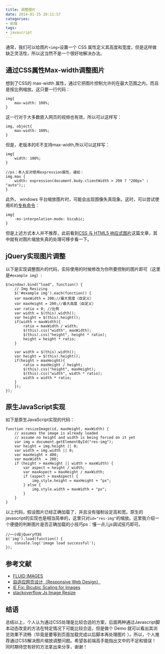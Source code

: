 ```yaml
---
title: 调整图片
date: 2014-01-25 20:11:57
categories:
- 前端
tags:
- javascript
---
```


通常，我们可以给图片`<img>`设置一个 CSS 属性定义其高度和宽度，但是这样做缺乏灵活性，所以这当然不是一个很好地解决办法。

<!--more-->

## 通过CSS属性Max-width调整图片
想到了CSS的 max-width 属性，通过它把图片控制允许的在最大范围之内，而且是按比例缩放。这只要一行代码：

    img{
    	max-width: 100%;
    }

这一行对于大多数嵌入网页的视频也有效，所以可以这样写：

    img, object{
    	max-width: 100%;
    }

但是，老版本的IE不支持max-width,所以可以这样写：

    img{
    	width: 100%;
    }
    
    //ps：本人反对使用expression属性，诸如：
    img.max { 
    	width: expression(document.body.clientWidth > 200 ? "200px" : "auto");; 
    }

此外， windows 平台缩放图片时，可能会出现图像失真现象。这时，可以尝试使用IE的[专有命令](http://css-tricks.com/ie-fix-bicubic-scaling-for-images/)：

	img{
		-ms-interpolation-mode: bicubic;
	}

但是上述方式本人并不推荐，此前看到[CSS 与 HTML5 响应式图片](http://www.iyunlu.com/view/Front-end/70.html/)这篇文章，其中就有对图片缩放失真的处理可移步看一下。

## jQuery实现图片调整
以下是实现调整图片的代码，实际使用的时候修改为你所要控制的图片即可（这里是`#example img`）:

	$(window).bind("load", function() {
		// Img Resizing
		$('#example img').each(function() {
		var maxWidth = 200;//最大宽度（自定义）
		var maxHeight = 200;//最大高度（自定义）
		var ratio = 0; //比例
		var width = $(this).width();
		var height = $(this).height();
		if(width > maxWidth){
			ratio = maxWidth / width;
			$(this).css("width", maxWidth);
			$(this).css("height", height * ratio);
			height = height * ratio;
		}
	
		var width = $(this).width();
		var height = $(this).height();
		if(height > maxHeight){
			ratio = maxHeight / height;
			$(this).css("height", maxHeight);
			$(this).css("width", width * ratio);
			width = width * ratio;
		}
		});
	});

## 原生JavaScript实现
如下是原生JavaScript实现的代码：

	function resizeImage(id, maxHeight, maxWidth) {
	    // assumes the image is already loaded
	    // assume no height and width is being forced on it yet
	    var img = document.getElementById("res-img");
	    var height = img.height || 0;
	    var width = img.width || 0;
	    var maxHeight = 400;
	    var maxWidth  = 200;
	    if (height > maxHeight || width > maxWidth) {
	        var aspect = height / width;
	        var maxAspect = maxHeight / maxWidth;
	        if (aspect > maxAspect) {
	            img.style.height = maxHeight + "px";
	        } else {
	            img.style.width = maxWidth + "px";
	        }
	    }
	}

以上代码，假设图片已经正确加载了，并且没有强制设定高和宽。原生的javascript的实现也是相当简单的，这里只对`id="res-img"`的缩放。这里我介绍一个便捷的判断图片是否正确加载的小技巧ps：懂一点儿js调试技巧即可。

	//一小段jQuery代码
	$('img').load(function() {
		console.log('image load successful');
	});	

## 参考文献
- [FLUID IMAGES](http://unstoppablerobotninja.com/entry/fluid-images/)
- [自适应网页设计（Responsive Web Design）](http://www.ruanyifeng.com/blog/2012/05/responsive_web_design.html/)
- [IE Fix: Bicubic Scaling for Images](http://css-tricks.com/ie-fix-bicubic-scaling-for-images/)
- [stackoverflow Js Image Resize](http://stackoverflow.com/questions/170624/javascript-image-resize)

## 结语
总结以上，个人认为通过CSS处理是比较合适的方案，后面两种通过Javascript脚本动态改变的方法在特定情况下可能比较合适，但是做个 Demo 就可以看出其浏览效果不流畅（毕竟是要等到页面加载完成以后脚本再处理图片 ）。所以，个人推荐通过CSS解决图片缩放调整问题。希望各前端高手能指出文中的不足和错误！同时期待您有好的方法拿出来分享，谢谢！